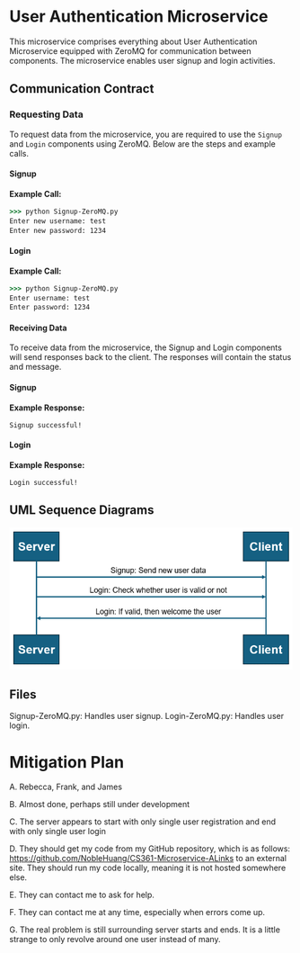 # User Authentication Microservice
This microservice comprises everything about User Authentication Microservice equipped with ZeroMQ for communication between components. The microservice enables user signup and login activities.

## Communication Contract

### Requesting Data
To request data from the microservice, you are required to use the `Signup` and `Login` components using ZeroMQ. Below are the steps and example calls.

#### Signup
**Example Call:**
```cmd
>>> python Signup-ZeroMQ.py
Enter new username: test
Enter new password: 1234
```

#### Login
**Example Call:**
```cmd
>>> python Signup-ZeroMQ.py
Enter username: test
Enter password: 1234
```

#### Receiving Data
To receive data from the microservice, the Signup and Login components will send responses back to the client. The responses will contain the status and message.

#### Signup
**Example Response:**
```
Signup successful!
```

#### Login
**Example Response:**
```
Login successful!
```

## UML Sequence Diagrams
![CS 361 Microservice A](https://raw.githubusercontent.com/NobleHuang/CS361-Microservice-A/main/UML-seq-diagram.png)

## Files
Signup-ZeroMQ.py: Handles user signup.
Login-ZeroMQ.py: Handles user login.

# Mitigation Plan

A. Rebecca, Frank, and James

B. Almost done, perhaps still under development

C. The server appears to start with only single user registration and end with only single user login

D. They should get my code from my GitHub repository, which is as follows: https://github.com/NobleHuang/CS361-Microservice-ALinks to an external site.
   They should run my code locally, meaning it is not hosted somewhere else.

E. They can contact me to ask for help.

F. They can contact me at any time, especially when errors come up.

G. The real problem is still surrounding server starts and ends. It is a little strange to only revolve around one user instead of many.
